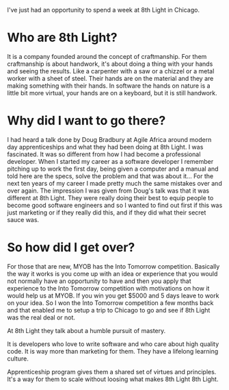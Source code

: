 I've just had an opportunity to spend a week at 8th Light in Chicago.

# Who are 8th Light?

It is a company founded around the concept of craftmanship. For them craftmanship is about handwork, it's about doing a thing with your hands and seeing the results. Like a carpenter with a saw or a chizzel or a metal worker with a sheet of steel. Their hands are on the material and they are making something with their hands. In software the hands on nature is a little bit more virtual, your hands are on a keyboard, but it is still handwork. 

# Why did I want to go there?

I had heard a talk done by Doug Bradbury at Agile Africa around modern day apprenticeships and what they had been doing at 8th Light. I was fascinated. It was so different from how I had become a professional developer. When I started my career as a software developer I remember pitching up to work the first day, being given a computer and a manual and told here are the specs, solve the problem and that was about it... For the next ten years of my career I made pretty much the same mistakes over and over again. The impression I was given from Doug's talk was that it was different at 8th Light. They were really doing their best to equip people to become good software engineers and so I wanted to find out first if this was just marketing or if they really did this, and if they did what their secret sauce was.

# So how did I get over?

For those that are new, MYOB has the Into Tomorrow competition. Basically the way it works is you come up with an idea or experience that you would not normally have an opportunity to have and then you apply that experience to the Into Tomorrow competition with motivations on how it would help us at MYOB. If you win you get $5000 and 5 days leave to work on your idea. So I won the Into Tomorrow competition a few months back and that enabled me to setup a trip to Chicago to go and see if 8th Light was the real deal or not.



At 8th Light they talk about a humble pursuit of mastery.



It is developers who love to write software and who care about high quality code. It is way more than marketing for them. They have a lifelong learning culture.

Apprenticeship program gives them a shared set of virtues and principles. It's a way for them to scale without loosing what makes 8th Light 8th Light.
